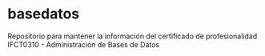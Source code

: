 # basedatos
Repositorio para mantener la información del certificado de profesionalidad IFCT0310 - Administración de Bases de Datos
